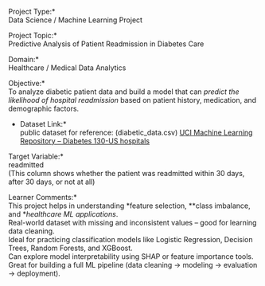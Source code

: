  Project Type:*  
  Data Science / Machine Learning Project

   Project Topic:*  
  Predictive Analysis of Patient Readmission in Diabetes Care

 Domain:*  
  Healthcare / Medical Data Analytics

 Objective:*  
  To analyze diabetic patient data and build a model that can *predict the likelihood of hospital readmission* based on patient history, medication, and demographic factors.


  -  Dataset Link:*  
 public dataset for reference: (diabetic_data.csv)
  [UCI Machine Learning Repository – Diabetes 130-US hospitals](https://archive.ics.uci.edu/ml/datasets/diabetes+130-us+hospitals+for+years+1999-2008)

 Target Variable:*  
  readmitted  
  (This column shows whether the patient was readmitted within 30 days, after 30 days, or not at all)

   Learner Comments:*  
This project helps in understanding *feature selection, **class imbalance, and **healthcare ML applications*.  
Real-world dataset with missing and inconsistent values – good for learning data cleaning.  
Ideal for practicing classification models like Logistic Regression, Decision Trees, Random Forests, and XGBoost.  
Can explore model interpretability using SHAP or feature importance tools.  
Great for building a full ML pipeline (data cleaning → modeling → evaluation → deployment).
